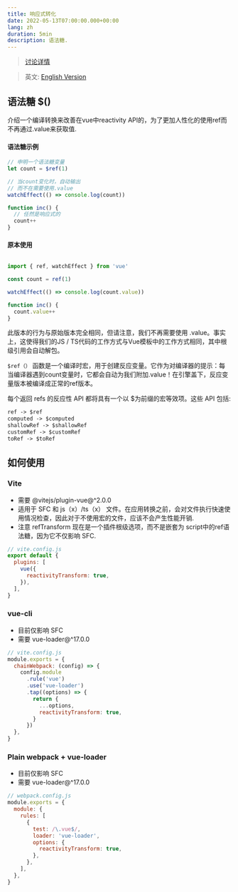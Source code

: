 ```yaml
---
title: 响应式转化
date: 2022-05-13T07:00:00.000+00:00
lang: zh
duration: 5min
description: 语法糖.
---
```



> [讨论详情](https://github.com/vuejs/rfcs/discussions/369)

> 英文: [English Version](/posts/reactivitytransform)
  ## 语法糖 $()

   <p> 介绍一个编译转换来改善在vue中reactivity API的，为了更加人性化的使用ref而不再通过.value来获取值.</p>

  #### 语法糖示例
  ```js
  // 申明一个语法糖变量
  let count = $ref(1)

  // 当count变化时，自动输出
  // 而不在需要使用.value
  watchEffect(() => console.log(count))

  function inc() {
    // 任然是响应式的
    count++
  }
  ```
  #### 原本使用
```js

import { ref, watchEffect } from 'vue'

const count = ref(1)

watchEffect(() => console.log(count.value))

function inc() {
  count.value++
}
  ```

  此版本的行为与原始版本完全相同，但请注意，我们不再需要使用 .value。事实上，这使得我们的JS / TS代码的工作方式与Vue模板中的工作方式相同，其中根级引用会自动解包。

  `$ref（）` 函数是一个编译时宏，用于创建反应变量。它作为对编译器的提示：每当编译器遇到count变量时，它都会自动为我们附加.value！在引擎盖下，反应变量版本被编译成正常的ref版本。

  每个返回 refs 的反应性 API 都将具有一个以 $为前缀的宏等效项。这些 API 包括:
  ```markdown
  ref -> $ref
  computed -> $computed
  shallowRef -> $shallowRef
  customRef -> $customRef
  toRef -> $toRef
  ```

  ## 如何使用

  ### Vite
  - 需要 @vitejs/plugin-vue@^2.0.0
  - 适用于 SFC 和 js（x）/ts（x） 文件。在应用转换之前，会对文件执行快速使用情况检查，因此对于不使用宏的文件，应该不会产生性能开销.
  - 注意 refTransform 现在是一个插件根级选项，而不是嵌套为 script中的ref语法糖，因为它不仅影响 SFC.
  ```js
  // vite.config.js
  export default {
    plugins: [
      vue({
        reactivityTransform: true,
      }),
    ],
  }
  ```

  ### vue-cli
  - 目前仅影响 SFC
  - 需要 vue-loader@^17.0.0
  ```js
  // vite.config.js
  module.exports = {
    chainWebpack: (config) => {
      config.module
        .rule('vue')
        .use('vue-loader')
        .tap((options) => {
          return {
            ...options,
            reactivityTransform: true,
          }
        })
    },
  }
  ```

  ### Plain webpack + vue-loader
  - 目前仅影响 SFC
  - 需要 vue-loader@^17.0.0
  ```js
  // webpack.config.js
  module.exports = {
    module: {
      rules: [
        {
          test: /\.vue$/,
          loader: 'vue-loader',
          options: {
            reactivityTransform: true,
          },
        },
      ],
    },
  }
  ```

